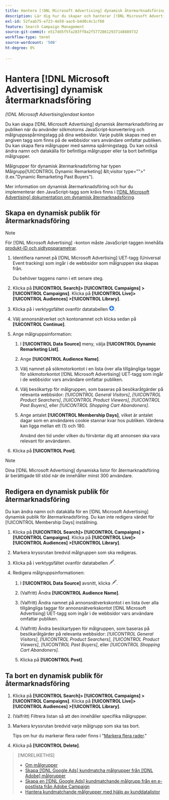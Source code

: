 ```yaml
---
title: Hantera [!DNL Microsoft Advertising] dynamisk återmarknadsföring
description: Lär dig hur du skapar och hanterar [!DNL Microsoft Advertising] dynamisk återmarknadsföring.
exl-id: 52faab75-e723-4e59-aac6-b4d0c4c1cf60
feature: Search Campaign Management
source-git-commit: e517dd5f5fa283ff8a2f57728612937148889732
workflow-type: tm+mt
source-wordcount: '508'
ht-degree: 0%

---
```


# Hantera [!DNL Microsoft Advertising] dynamisk återmarknadsföring

*[!DNL Microsoft Advertising]endast konton*

Du kan skapa [!DNL Microsoft Advertising] dynamisk återmarknadsföring av publiken när du använder sökmotorns JavaScript-konvertering och målgruppsspårningstagg på dina webbsidor. Varje publik skapas med en angiven tagg som finns på de webbsidor vars användare omfattar publiken. Du kan skapa flera målgrupper med samma spårningstagg. Du kan också ändra namn och datakälla för befintliga målgrupper eller ta bort befintliga målgrupper.

Målgrupper för dynamisk återmarknadsföring har typen Målgrupp[!UICONTROL Dynamic Remarketing] \&lt;visitor type=&quot;&quot;>&quot; (t.ex.&quot;Dynamic Remarketing Past Buyers&quot;).

Mer information om dynamisk återmarknadsföring och hur du implementerar den JavaScript-tagg som krävs finns i [[!DNL Microsoft Advertising] dokumentation om dynamisk återmarknadsföring](https://help.ads.microsoft.com/#apex/ads/en/56910).

## Skapa en dynamisk publik för återmarknadsföring

>[!NOTE]
>
>För [!DNL Microsoft Advertising] -konton måste JavaScript-taggen innehålla [produkt-ID och sidtypsparametrar](https://help.ads.microsoft.com/#apex/ads/en/56910/1/#exp85).

1. Identifiera namnet på [!DNL Microsoft Advertising] UET-tagg (Universal Event tracking) som ingår i de webbsidor som målgruppen ska skapas från.

   Du behöver taggens namn i ett senare steg.

1. Klicka på **[!UICONTROL Search]> [!UICONTROL Campaigns] >[!UICONTROL Campaigns]**. Klicka på **[!UICONTROL Live]> [!UICONTROL Audiences] >[!UICONTROL Library]**.

1. Klicka på i verktygsfältet ovanför datatabellen ![Skapa](/help/search-social-commerce/assets/add.png "Skapa").

1. Välj annonsnätverket och kontonamnet och klicka sedan på **[!UICONTROL Continue]**.

1. Ange målgruppsinformation:

   1. I **[!UICONTROL Data Source]** meny, välja **[!UICONTROL Dynamic Remarketing List]**.

   1. Ange **[!UICONTROL Audience Name]**.

   1. Välj namnet på sökmotorkontot i en lista över alla tillgängliga taggar för sökmotorkontot [!DNL Microsoft Advertising] UET-tagg som ingår i de webbsidor vars användare omfattar publiken.

   1. Välj besökartyp för målgruppen, som baseras på besökaråtgärder på relevanta webbsidor: *[!UICONTROL General Visitors]*, *[!UICONTROL Product Searchers]*, *[!UICONTROL Product Viewers]*, *[!UICONTROL Past Buyers]*, eller *[!UICONTROL Shopping Cart Abandoners]*.

   1. Ange antalet **[!UICONTROL Membership Days]**, vilket är antalet dagar som en användares cookie stannar kvar hos publiken. Värdena kan ligga mellan ett (1) och 180.

      Använd den tid under vilken du förväntar dig att annonsen ska vara relevant för användaren.

1. Klicka på **[!UICONTROL Post]**.

>[!NOTE]
>
>Dina [!DNL Microsoft Advertising] dynamiska listor för återmarknadsföring är berättigade till stöd när de innehåller minst 300 användare.

## Redigera en dynamisk publik för återmarknadsföring

Du kan ändra namn och datakälla för en [!DNL Microsoft Advertising] dynamisk publik för återmarknadsföring. Du kan inte redigera värdet för [!UICONTROL Membership Days] inställning.

1. Klicka på **[!UICONTROL Search]> [!UICONTROL Campaigns] >[!UICONTROL Campaigns]**. Klicka på **[!UICONTROL Live]> [!UICONTROL Audiences] >[!UICONTROL Library]**.

1. Markera kryssrutan bredvid målgruppen som ska redigeras.

1. Klicka på i verktygsfältet ovanför datatabellen ![Redigera](/help/search-social-commerce/assets/edit.png "Redigera").

1. Redigera målgruppsinformationen:

   1. I **[!UICONTROL Data Source]** avsnitt, klicka ![Redigera](/help/search-social-commerce/assets/edit.png "Redigera").

   1. (Valfritt) Ändra **[!UICONTROL Audience Name]**.

   1. (Valfritt) Ändra namnet på annonsnätverkskontot i en lista över alla tillgängliga taggar för annonsnätverkskontot [!DNL Microsoft Advertising] UET-tagg som ingår i de webbsidor vars användare omfattar publiken.

   1. (Valfritt) Ändra besökartypen för målgruppen, som baseras på besökaråtgärder på relevanta webbsidor: *[!UICONTROL General Visitors]*, *[!UICONTROL Product Searchers]*, *[!UICONTROL Product Viewers]*, *[!UICONTROL Past Buyers]*, eller *[!UICONTROL Shopping Cart Abandoners]*.

   1. Klicka på **[!UICONTROL Post]**.

## Ta bort en dynamisk publik för återmarknadsföring

1. Klicka på **[!UICONTROL Search]> [!UICONTROL Campaigns] >[!UICONTROL Campaigns]**. Klicka på **[!UICONTROL Live]> [!UICONTROL Audiences] >[!UICONTROL Library]**.

1. (Valfritt) Filtrera listan så att den innehåller specifika målgrupper.

1. Markera kryssrutan bredvid varje målgrupp som ska tas bort.

   Tips om hur du markerar flera rader finns i &quot;[Markera flera rader](/help/search-social-commerce/common-tasks/navigation-editing-selection/multiple-rows-select.md).&quot;

1. Klicka på **[!UICONTROL Delete]**.

>[!MORELIKETHIS]
>
>* [Om målgrupper](audience-about.md)
>* [Skapa [!DNL Google Ads] kundmatcha målgrupper från [!DNL Adobe] målgrupper](google-audience-from-adobe-audience.md)
>* [Skapa en [!DNL Google Ads] kundmatchande målgrupp från en e-postlista från Adobe Campaign](google-audience-from-campaign-email-list.md)
>* [Hantera kundmatchande målgrupper med hjälp av kunddatalistor](audience-from-customer-data-list.md)
